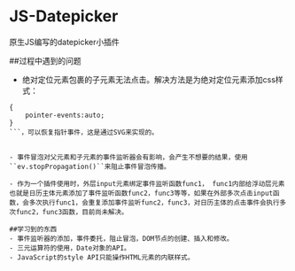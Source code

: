 # JS-Datepicker
原生JS编写的datepicker小插件

##过程中遇到的问题

- 绝对定位元素包裹的子元素无法点击。解决方法是为绝对定位元素添加css样式：
```
{
	pointer-events:auto;
}
```，可以恢复指针事件，这是通过SVG来实现的。


- 事件冒泡对父元素和子元素的事件监听器会有影响，会产生不想要的结果，使用``ev.stopPropagation()``来阻止事件冒泡传播。

- 作为一个插件使用时，外层input元素绑定事件监听函数func1， func1内部给浮动层元素也就是日历主体元素添加了事件监听函数func2，func3等等，如果在外部多次点击input函数，会多次执行func1，会重复添加事件监听func2，func3，对日历主体的点击事件会执行多次func2，func3函数，目前尚未解决。

##学习到的东西
- 事件监听器的添加，事件委托，阻止冒泡，DOM节点的创建、插入和修改。
- 三元运算符的使用，Date对象的API。
- JavaScript的style API只能操作HTML元素的内联样式。
